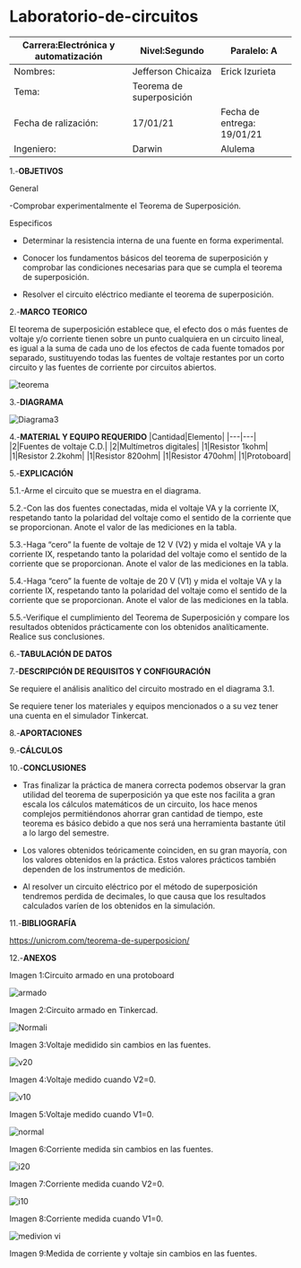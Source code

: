 # Laboratorio-de-circuitos
|Carrera:Electrónica y automatización|Nivel:Segundo|Paralelo: A|
|---|---|---|
|Nombres:|Jefferson Chicaiza| Erick Izurieta|
|Tema:|Teorema de superposición| |
|Fecha de ralización:| 17/01/21|Fecha de entrega: 19/01/21|
|Ingeniero:| Darwin|Alulema |

1.-**OBJETIVOS**

General

-Comprobar experimentalmente el Teorema de Superposición.

Especificos

- Determinar la resistencia interna de una fuente en forma experimental.

- Conocer los fundamentos básicos del teorema de superposición y comprobar las condiciones necesarias para que se cumpla el teorema de superposición.

- Resolver el circuito eléctrico mediante el teorema de superposición.

2.-**MARCO TEORICO**

El teorema de superposición establece que, el efecto dos o más fuentes de voltaje y/o corriente tienen sobre un punto cualquiera en un circuito lineal, es igual a la suma de cada uno de los efectos de cada fuente tomados por separado, sustituyendo todas las fuentes de voltaje restantes por un corto circuito y las fuentes de corriente por circuitos abiertos.

![teorema](https://user-images.githubusercontent.com/75336529/104863499-1ad77080-5904-11eb-903d-1eced4ce0a88.png)


3.-**DIAGRAMA**

![Diagrama3](https://user-images.githubusercontent.com/75336529/104863516-2c207d00-5904-11eb-8cdc-4ca81a9ac1c7.png)

4.-**MATERIAL Y EQUIPO REQUERIDO**
|Cantidad|Elemento|
|---|---|
|2|Fuentes de voltaje C.D.|
|2|Multímetros digitales|
|1|Resistor 1kohm|
|1|Resistor 2.2kohm|
|1|Resistor 820ohm|
|1|Resistor 470ohm|
|1|Protoboard|

5.-**EXPLICACIÓN**

5.1.-Arme el circuito que se muestra en el diagrama.

5.2.-Con las dos fuentes conectadas, mida el voltaje VA y la corriente IX, respetando
tanto la polaridad del voltaje como el sentido de la corriente que se proporcionan. Anote
el valor de las mediciones en la tabla.

5.3.-Haga “cero” la fuente de voltaje de 12 V (V2) y mida el voltaje VA y la corriente
IX, respetando tanto la polaridad del voltaje como el sentido de la corriente que se
proporcionan. Anote el valor de las mediciones en la tabla.

5.4.-Haga “cero” la fuente de voltaje de 20 V (V1) y mida el voltaje VA y la corriente
IX, respetando tanto la polaridad del voltaje como el sentido de la corriente que se
proporcionan. Anote el valor de las mediciones en la tabla.

5.5.-Verifique el cumplimiento del Teorema de Superposición y compare los
resultados obtenidos prácticamente con los obtenidos analíticamente. Realice sus
conclusiones.

6.-**TABULACIÓN DE DATOS**


7.-**DESCRIPCIÓN DE REQUISITOS Y CONFIGURACIÓN**

Se requiere el análisis analítico del circuito mostrado en el diagrama 3.1.

Se requiere tener los materiales y equipos mencionados o a su vez tener una cuenta en el simulador Tinkercat.

8.-**APORTACIONES**



9.-**CÁLCULOS**



10.-**CONCLUSIONES**

- Tras finalizar la práctica de manera correcta podemos observar la gran utilidad del teorema de superposición ya que este nos facilita a gran escala los cálculos matemáticos de un circuito, los hace menos complejos permitiéndonos ahorrar gran cantidad de tiempo, este teorema es básico debido a que nos será una herramienta bastante útil a lo largo del semestre.

- Los valores obtenidos teóricamente coinciden, en su gran mayoría, con los valores obtenidos en la práctica. Estos valores prácticos también dependen de los instrumentos de medición.

- Al resolver un circuito eléctrico por el método de superposición tendremos perdida de decimales, lo que causa que los resultados calculados varíen de los obtenidos en la simulación. 

11.-**BIBLIOGRAFÍA**

https://unicrom.com/teorema-de-superposicion/

12.-**ANEXOS**


Imagen 1:Circuito armado en una protoboard

![armado](https://user-images.githubusercontent.com/75336529/104863626-8c172380-5904-11eb-877a-516c93c07c0c.png)

Imagen 2:Circuito armado en Tinkercad.

![Normali](https://user-images.githubusercontent.com/75336529/104863632-8f121400-5904-11eb-8250-eb0fd4d358cb.png)

Imagen 3:Voltaje medidido sin cambios en las fuentes.

![v20 ](https://user-images.githubusercontent.com/75336529/104863638-96392200-5904-11eb-8c56-bb90c7a0040d.png)

Imagen 4:Voltaje medido cuando V2=0.

![v10](https://user-images.githubusercontent.com/75336529/104863619-86214280-5904-11eb-9acf-b9f2cac0553c.png)

Imagen 5:Voltaje medido cuando V1=0.

![normal](https://user-images.githubusercontent.com/75336529/104863615-828dbb80-5904-11eb-8e38-ae75f79da103.png)

Imagen 6:Corriente medida sin cambios en las fuentes.

![i20](https://user-images.githubusercontent.com/75336529/104863611-7e619e00-5904-11eb-8f72-8d235e55e80e.png)

Imagen 7:Corriente medida cuando V2=0.

![i10](https://user-images.githubusercontent.com/75336529/104863605-7a358080-5904-11eb-9f37-bb71f733dec5.png)

Imagen 8:Corriente medida cuando V1=0.

![medivion vi](https://user-images.githubusercontent.com/75336529/104863593-7144af00-5904-11eb-97df-16428d9905f6.png)

Imagen 9:Medida de corriente y voltaje sin cambios en las fuentes.
